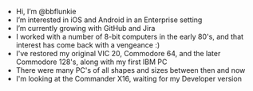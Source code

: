- Hi, I’m @bbflunkie
- I’m interested in iOS and Android in an Enterprise setting
- I’m currently growing with GitHub and Jira
- I worked with a number of 8-bit computers in the early 80's, and that interest has come back with a vengeance :)
- I've restored my original VIC 20, Commodore 64, and the later Commodore 128's, along with my first IBM PC
- There were many PC's of all shapes and sizes between then and now
- I'm looking at the Commander X16, waiting for my Developer version

<!---
bbflunkie/bbflunkie is a ✨ special ✨ repository because its `README.md` (this file) appears on your GitHub profile.
You can click the Preview link to take a look at your changes.
--->

